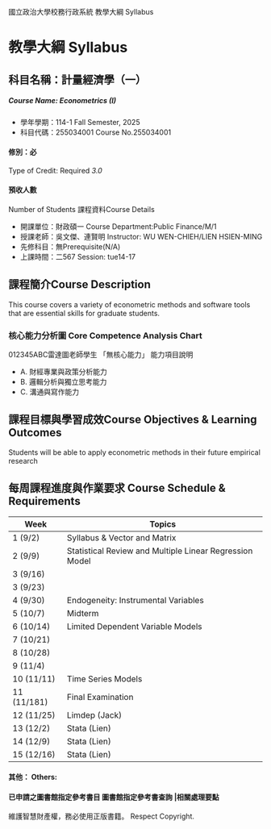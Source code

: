 國立政治大學校務行政系統 教學大綱 Syllabus
# 教學大綱 Syllabus
##  科目名稱：計量經濟學（一）
#####  Course Name: Econometrics (I)
  * 學年學期：114-1 Fall Semester, 2025 
  * 科目代碼：255034001 Course No.255034001
#### 修別：必
Type of Credit: Required 
_3.0_
#### 預收人數
Number of Students
課程資料Course Details
  * 開課單位：財政碩一 Course Department:Public Finance/M/1 
  * 授課老師：吳文傑、連賢明 Instructor: WU WEN-CHIEH/LIEN HSIEN-MING 
  * 先修科目：無Prerequisite(N/A)
  * 上課時間：二567 Session: tue14-17
##  課程簡介Course Description
This course covers a variety of econometric methods and software tools that are essential skills for graduate students.
###  核心能力分析圖 Core Competence Analysis Chart
012345ABC雷達圖老師學生
「無核心能力」 
能力項目說明
  * A. 財經專業與政策分析能力
  * B. 邏輯分析與獨立思考能力
  * C. 溝通與寫作能力
##  課程目標與學習成效Course Objectives & Learning Outcomes 
Students will be able to apply econometric methods in their future empirical research
##  每周課程進度與作業要求 Course Schedule & Requirements
Week |  Topics  
---|---  
1 (9/2) |  Syllabus & Vector and Matrix   
2 (9/9) |  Statistical Review and Multiple Linear Regression Model  
3 (9/16) |   
3 (9/23) |   
4 (9/30) |  Endogeneity: Instrumental Variables  
5 (10/7) |  Midterm  
6 (10/14) |  Limited Dependent Variable Models  
7 (10/21) |   
8 (10/28) |   
9 (11/4) |   
10 (11/11) |  Time Series Models  
11 (11/181) |  Final Examination  
12 (11/25) |  Limdep (Jack)  
13 (12/2) |  Stata (Lien)  
14 (12/9) |  Stata (Lien)  
15 (12/16) |  Stata (Lien)  
####  其他： Others:
####  已申請之圖書館指定參考書目  圖書館指定參考書查詢 |相關處理要點
維護智慧財產權，務必使用正版書籍。 Respect Copyright.